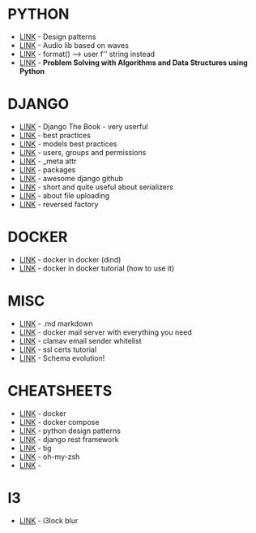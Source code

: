 # PYTHON

* [LINK](http://python-3-patterns-idioms-test.readthedocs.io/en/latest/PatternConcept.html) - Design patterns
* [LINK](https://github.com/jiaaro/pydub/) - Audio lib based on waves
* [LINK](https://pyformat.info/) - format() --> user f'' string instead
* [LINK](http://interactivepython.org/runestone/static/pythonds/index.html) - **Problem Solving with Algorithms and Data Structures using Python**

# DJANGO

* [LINK](https://djangobook.com/the-django-book/) - Django The Book - very userful
* [LINK](http://django-best-practices.readthedocs.io/en/latest/applications.html) - best practices
* [LINK](https://steelkiwi.com/blog/best-practices-working-django-models-python/) - models best practices
* [LINK](https://djangobook.com/users-groups-permissions/) - users, groups and permissions
* [LINK](https://code.djangoproject.com/wiki/new_meta_api) - _meta attr
* [LINK](https://djangopackages.org/) - packages
* [LINK](https://github.com/rosarior/awesome-django) - awesome django github 
* [LINK](https://www.trustedhousesitters.com/engineering/code/django-rest-framework-understanging-modelserializer/) - short and quite useful about serializers
* [LINK](https://medium.com/@jxstanford/django-rest-framework-file-upload-e4bc8de669c0) - about file uploading
* [LINK](https://stackoverflow.com/questions/21564878/factory-boy-add-several-dependent-objects/50471348#50471348) - reversed factory

# DOCKER  

* [LINK](https://github.com/jpetazzo/dind) - docker in docker (dind)
* [LINK](http://blog.teracy.com/2017/09/11/how-to-use-docker-in-docker-dind-and-docker-outside-of-docker-dood-for-local-ci-testing/) - docker in docker tutorial (how to use it)

# MISC

* [LINK](https://confluence.atlassian.com/bitbucketserver/markdown-syntax-guide-776639995.html) - .md markdown
* [LINK](https://github.com/tomav/docker-mailserver) - docker mail server with everything you need
* [LINK](https://www.ollegustafsson.com/en/whitelist-senders-in-amavis/) - clamav email sender whitelist
* [LINK](https://www.digitalocean.com/community/tutorials/openssl-essentials-working-with-ssl-certificates-private-keys-and-csrs) - ssl certs tutorial
* [LINK](https://martin.kleppmann.com/2012/12/05/schema-evolution-in-avro-protocol-buffers-thrift.html) - Schema evolution!

# CHEATSHEETS
* [LINK](https://github.com/wsargent/docker-cheat-sheet) - docker
* [LINK](https://gist.github.com/buonzz/054304b3145323c34ed05cb65f1b174f) - docker compose
* [LINK](https://github.com/faif/python-patterns) - python design patterns
* [LINK](https://github.com/Nifled/drf-cheat-sheet) - django rest framework
* [LINK](https://devhints.io/tig) - tig
* [LINK](https://github.com/robbyrussell/oh-my-zsh/wiki/Cheatsheet) - oh-my-zsh
* [LINK]() -

# I3
* [LINK](http://plankenau.com/blog/post/gaussianlock) - i3lock blur
